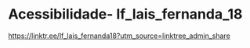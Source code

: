 # Acessibilidade- lf_lais_fernanda_18
https://linktr.ee/lf_lais_fernanda18?utm_source=linktree_admin_share
